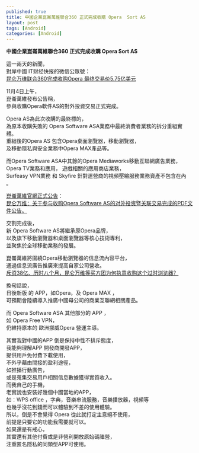 ```yaml
---
published: true
title: 中國企業崑崙萬維聯合360 正式完成收購 Opera  Sort AS
layout: post
tags: [Android]
categories: [Android]
---
```


**中國企業崑崙萬維聯合360 正式完成收購 Opera  Sort AS**

這一兩天的新聞，    
對岸中國 IT<span lang="zh-Hans">财经快报</span>的微信公眾號：    
[<span lang="zh-Hans">昆仑万维联合360完成收购Opera 最终交易价5.75亿美元</span>][1]    
    
11月4日上午，    
崑崙萬維發布公告稱，    
參與收購Opera軟件AS的對外投資交易正式完成。   
    
Opera AS為此次收購的最終標的，   
為原本收購失敗的 Opera Software ASA業務中最終消費者業務的拆分重組實體。   
重組後的Opera AS 包含Opera桌面瀏覽器，移動瀏覽器，    
及移動隱私與安全業務中Opera MAX產品等。    
    
而Opera Software ASA中其餘的Opera Mediaworks移動互聯網廣告業務，   
Opera TV業務和應用， 遊戲相關的應用商店業務，   
Surfeasy VPN業務 和 Skyfire 針對運營商的視頻壓縮服務業務資產不包含在內 。    
    
[崑崙萬維官網正式公告][3]：    
[<span lang="zh-Hans">昆仑万维：关于参与收购Opera Software AS的对外投资暨关联交易完成的PDF文件公告。</span>][4]    
    
交割完成後，    
新 Opera Software AS將繼承原Opera品牌，   
以及旗下移動瀏覽器和桌面瀏覽器等核心技術專利，   
並聚焦於全球移動業務的發展。    
    
崑崙萬維將圍繞Opera移動瀏覽器的信息流內容平台，    
通過信息流廣告推廣來提高自家公司營收。   
[<span lang="zh-Hans">斥资38亿、历时八个月，昆仑万维等买方团为何执意收购这个过时浏览器？</span>][2]   

換句話說，   
日後新版 的 APP，如Opera，及 Opera MAX ，   
可預期會陸續導入推廣中國母公司的商業互聯網相關產品。    

而 Opera Software ASA 其他部分的 APP ，    
如 Opera Free VPN，   
仍維持原本的 歐洲挪威Opera  營運主導。   

其實我對中國的APP 倒是保持中性不排斥態度，   
我能夠理解APP 開發商開發APP，    
提供用戶免付費下載使用，    
不外乎藉由間接的盈利途徑，   
如推播行動廣告，    
或是蒐集交易用戶相關信息數據獲得實質收入。   
而我自己的手機，    
老實說也安裝好幾個中國當地的APP，    
如：WPS office ，字典，音樂串流服務，音樂播放器，視頻等    
也幾乎沒花到錢而可以體驗到不差的使用體驗。   
所以，倒是不會覺得 Opera 從此就打定主意絕不使用，    
前提是只要它的功能我需要就可以。    
如果還是有戒心，    
其實還有其他付費或是非營利開放原始碼陣營，   
注重匿名隱私的同類型APP可使用。   


[1]: https://mp.weixin.qq.com/s?__biz=MzAxMDE2NjE1Mg==&mid=2650746632&idx=1&sn=e2581cad7c5e626e74ccdb2a20f3ca14
[2]: https://mp.weixin.qq.com/s?__biz=MzAwNDE1NTYzNw==&mid=2650986078&idx=2&sn=31a8456b8e7e0ca46e231d4e090b3b2d
[3]: http://company.kunlun.com/investor/
[4]: http://www.cninfo.com.cn/finalpage/2016-11-04/1202815272.PDF
